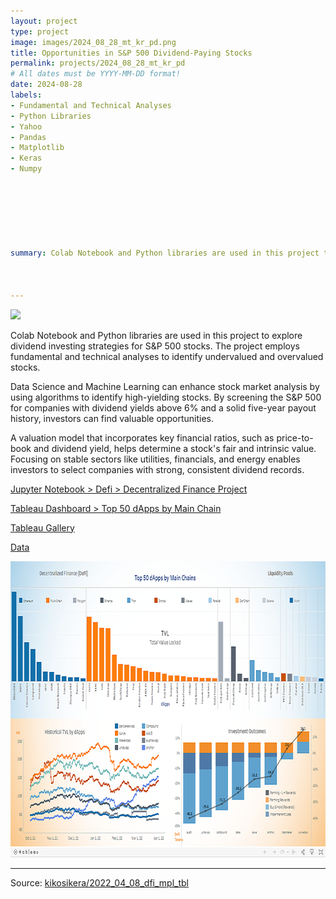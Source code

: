 ```yaml
---
layout: project
type: project
image: images/2024_08_28_mt_kr_pd.png
title: Opportunities in S&P 500 Dividend-Paying Stocks
permalink: projects/2024_08_28_mt_kr_pd
# All dates must be YYYY-MM-DD format!
date: 2024-08-28
labels:
- Fundamental and Technical Analyses
- Python Libraries
- Yahoo
- Pandas
- Matplotlib
- Keras 
- Numpy







summary: Colab Notebook and Python libraries are used in this project to explore dividend investing strategies for S&P 500 stocks. The project employs fundamental and technical analyses to identify undervalued and overvalued stocks.



---
```


<img class="ui image" src="{{ site.baseurl }}/images/2022_04_08_dfi_mpl_tbl_pannel.png">

Colab Notebook and Python libraries are used in this project to explore dividend investing strategies for S&P 500 stocks. The project employs fundamental and technical analyses to identify undervalued and overvalued stocks.

Data Science and Machine Learning can enhance stock market analysis by using algorithms to identify high-yielding stocks. By screening the S&P 500 for companies with dividend yields above 6% and a solid five-year payout history, investors can find valuable opportunities.

A valuation model that incorporates key financial ratios, such as price-to-book and dividend yield, helps determine a stock's fair and intrinsic value. Focusing on stable sectors like utilities, financials, and energy enables investors to select companies with strong, consistent dividend records.


[Jupyter Notebook > Defi > Decentralized Finance Project](https://colab.research.google.com/gist/kikosikera/d32024919c02fc40eb0f7150b08cd06c/2022_04_08_dfi_mpl_tbl.ipynb?authuser=1)

[Tableau Dashboard > 
Top 50 dApps by Main Chain](https://public.tableau.com/app/profile/cristiano.siqueira/viz/2022_04_08_dfi_mpl_tbl/Dashboard)

[Tableau Gallery](https://public.tableau.com/profile/cristiano.siqueira#!)

[Data](https://github.com/kikosikera/2022_04_08_dfi_mpl_tbl/tree/master/data)


 <a href="https://public.tableau.com/app/profile/cristiano.siqueira/viz/2022_04_08_dfi_mpl_tbl/Dashboard">
  <img src="/images/2022_04_08_dfi_mpl_tbl_tableau.png" style="width:800px;height:474px;"/>
 </a>


<hr>

Source: <a href="https://github.com/kikosikera/2022_04_08_dfi_mpl_tbl/tree/main/data"><i class="large github icon"></i>kikosikera/2022_04_08_dfi_mpl_tbl</a>
